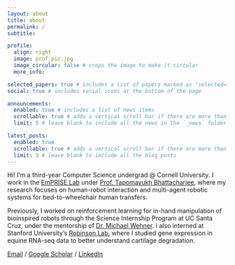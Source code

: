 ```yaml
---
layout: about
title: about
permalink: /
subtitle:

profile:
  align: right
  image: prof_pic.jpg
  image_circular: false # crops the image to make it circular
  more_info:

selected_papers: true # includes a list of papers marked as "selected={true}"
social: true # includes social icons at the bottom of the page

announcements:
  enabled: true # includes a list of news items
  scrollable: true # adds a vertical scroll bar if there are more than 3 news items
  limit: 5 # leave blank to include all the news in the `_news` folder

latest_posts:
  enabled: true
  scrollable: true # adds a vertical scroll bar if there are more than 3 new posts items
  limit: 3 # leave blank to include all the blog posts
---
```


Hi! I’m a third-year Computer Science undergrad @ Cornell University. I work in the [EmPRISE Lab](https://emprise.cs.cornell.edu/) under [Prof. Tapomayukh Bhattacharjee](https://sites.google.com/site/tapomayukh), where my research focuses on human-robot interaction and multi-agent robotic systems for bed-to-wheelchair human transfers. 

Previously, I worked on reinforcement learning for in-hand manipulation of bioinspired robots through the Science Internship Program at UC Santa Cruz, under the mentorship of [Dr. Michael Wehner](https://www.researchgate.net/profile/Michael-Wehner-2). I also interned at Stanford University’s [Robinson Lab](https://robinsonlab.stanford.edu/), where I studied gene expression in equine RNA-seq data to better understand cartilage degradation.

[Email](mailto:jby33@cornell.edu) / [Google Scholar](https://scholar.google.com/citations?user=5RYnXIUAAAAJ&hl=en) / [LinkedIn](https://www.linkedin.com/in/joyce-b-yang/)

<!-- **I want to develop assistive robots that support people with mobility limitations in carrying out everyday tasks.** I’m also interested in how we can combine machine learning with formal safety guarantees to build systems that not only act intelligently, but also reliably around people. -->

